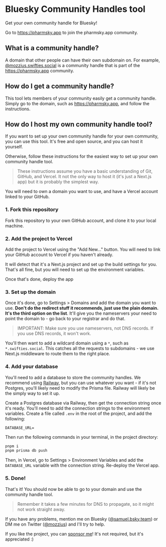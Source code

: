 # Bluesky Community Handles tool

Get your own community handle for Bluesky!

Go to https://pharmsky.app to join the pharmsky.app community.

## What is a community handle?

A domain that other people can have their own subdomain on. For example, [@mozzius.swifties.social](https://mozzius.swifties.social) is a community handle that is part of the https://pharmsky.app community.

## How do I get a community handle?

This tool lets members of your community easily get a community handle. Simply go to the domain, such as https://pharmsky.app, and follow the instructions.

## How do I host my own community handle tool?

If you want to set up your own community handle for your own community, you can use this tool. It's free and open source, and you can host it yourself.

Otherwise, follow these instructions for the easiest way to set up your own community handle tool.

> These instructions assume you have a basic understanding of Git, GitHub, and Vercel. It not the only way to host it (it's just a Next.js app) but it is probably the simplest way.

You will need to own a domain you want to use, and have a Vercel account linked to your GitHub.

### 1. Fork this repository

Fork this repository to your own GitHub account, and clone it to your local machine.

### 2. Add the project to Vercel

Add the project to Vercel using the "Add New..." button. You will need to link your GitHub account to Vercel if you haven't already.

It will detect that it's a Next.js project and set up the build settings for you. That's all fine, but you will need to set up the environment variables.

Once that's done, deploy the app

### 3. Set up the domain

Once it's done, go to Settings > Domains and add the domain you want to use. **Don't do the redirect stuff it recommends, just use the plain domain. It's the third option on the list**. It'll give you the nameservers your need to point the domain to - go back to your registrar and do that.

> IMPORTANT: Make sure you use nameservers, not DNS records. If you use DNS records, it won't work.

You'll then want to add a wildcard domain using a `*`, such as `*.swifties.social`. This catches all the requests to subdomains - we use Next.js middleware to route them to the right place.

### 4. Add your database

You'll need to add a database to store the community handles. We recommend using [Railway](https://railway.app), but you can use whatever you want - if it's not Postgres, you'll likely need to modify the Prisma file. Railway will likely be the simply way to set it up.

Create a Postgres database via Railway, then get the connection string once it's ready. You'll need to add the connection strings to the environment variables. Create a file called `.env` in the root of the project, and add the following:

```env
DATABASE_URL=
```

Then run the following commands in your terminal, in the project directory:

```bash
pnpm i
pnpm prisma db push
```

Then, in Vercel, go to Settings > Environment Variables and add the `DATABASE_URL` variable with the connection string. Re-deploy the Vercel app.

### 5. Done!

That's it! You should now be able to go to your domain and use the community handle tool.

> Remember it takes a few minutes for DNS to propagate, so it might not work straight away.

If you have any problems, mention me on Bluesky ([@samuel.bsky.team](https://bsky.app/profile/samuel.bsky.team)) or DM me on Twitter ([@mozzius](https://twitter.com/mozzius)) and I'll try to help.

If you like the project, you can [sponsor me](https://github.com/sponsors/mozzius)! It's not required, but it's appreciated :)
